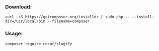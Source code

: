 ### Download: ###
    curl -sS https://getcomposer.org/installer | sudo php -- --install-dir=/usr/local/bin --filename=composer
### Usage: ###
    composer require cocur/slugify